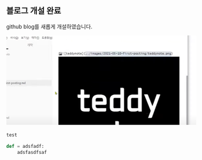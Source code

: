 ## 블로그 개설 완료

github blog를 새롭게 개설하였습니다.

![](../images/2024-09-13-Blog개설/image-20240913133834504.png)

`test`

```python
def = adsfadf:
    adsfasdfsaf
```

